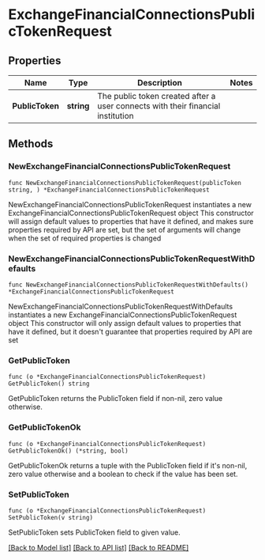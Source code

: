 # ExchangeFinancialConnectionsPublicTokenRequest

## Properties

Name | Type | Description | Notes
------------ | ------------- | ------------- | -------------
**PublicToken** | **string** | The public token created after a user connects with their financial institution | 

## Methods

### NewExchangeFinancialConnectionsPublicTokenRequest

`func NewExchangeFinancialConnectionsPublicTokenRequest(publicToken string, ) *ExchangeFinancialConnectionsPublicTokenRequest`

NewExchangeFinancialConnectionsPublicTokenRequest instantiates a new ExchangeFinancialConnectionsPublicTokenRequest object
This constructor will assign default values to properties that have it defined,
and makes sure properties required by API are set, but the set of arguments
will change when the set of required properties is changed

### NewExchangeFinancialConnectionsPublicTokenRequestWithDefaults

`func NewExchangeFinancialConnectionsPublicTokenRequestWithDefaults() *ExchangeFinancialConnectionsPublicTokenRequest`

NewExchangeFinancialConnectionsPublicTokenRequestWithDefaults instantiates a new ExchangeFinancialConnectionsPublicTokenRequest object
This constructor will only assign default values to properties that have it defined,
but it doesn't guarantee that properties required by API are set

### GetPublicToken

`func (o *ExchangeFinancialConnectionsPublicTokenRequest) GetPublicToken() string`

GetPublicToken returns the PublicToken field if non-nil, zero value otherwise.

### GetPublicTokenOk

`func (o *ExchangeFinancialConnectionsPublicTokenRequest) GetPublicTokenOk() (*string, bool)`

GetPublicTokenOk returns a tuple with the PublicToken field if it's non-nil, zero value otherwise
and a boolean to check if the value has been set.

### SetPublicToken

`func (o *ExchangeFinancialConnectionsPublicTokenRequest) SetPublicToken(v string)`

SetPublicToken sets PublicToken field to given value.



[[Back to Model list]](../README.md#documentation-for-models) [[Back to API list]](../README.md#documentation-for-api-endpoints) [[Back to README]](../README.md)


